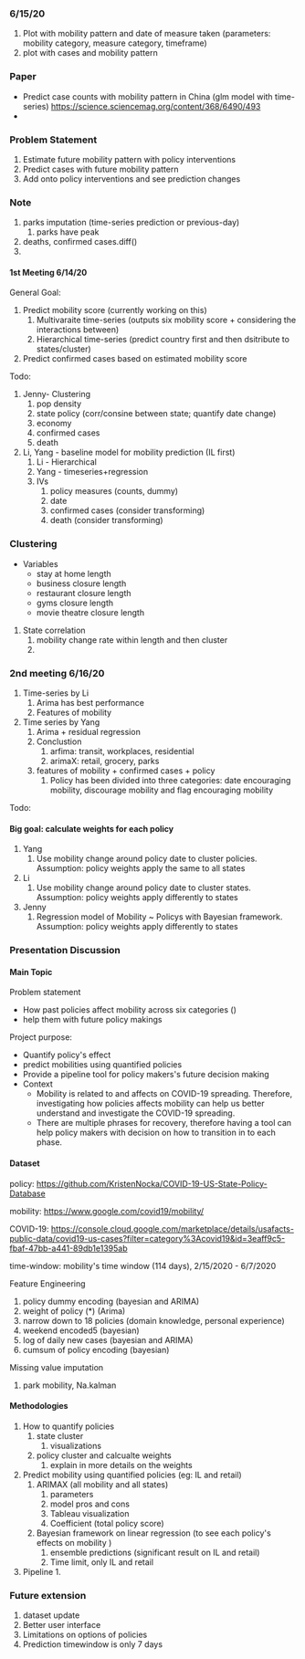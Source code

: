 ### 6/15/20

1. Plot with mobility pattern and date of measure taken (parameters: mobility category, measure category, timeframe)
2. plot with cases and mobility pattern



### Paper

- Predict case counts with mobility pattern in China (glm model with time-series) https://science.sciencemag.org/content/368/6490/493
- 





### Problem Statement

1. Estimate future mobility pattern with policy interventions
2. Predict cases with future mobility pattern 
3. Add onto policy interventions and see prediction changes



### Note

1. parks imputation (time-series prediction or previous-day)
   1. parks have peak
2. deaths, confirmed cases.diff()
3. 





#### 1st Meeting 6/14/20

General Goal:

1. Predict mobility score (currently working on this)
   1. Multivaraite time-series (outputs six mobility score + considering the interactions between)
   2. Hierarchical time-series (predict country first and then dsitribute to states/cluster)
2. Predict confirmed cases based on estimated mobility score

Todo:

1. Jenny- Clustering
   1. pop density
   2. state policy (corr/consine between state; quantify date change)
   3. economy
   4. confirmed cases
   5. death
2. Li, Yang - baseline model for mobility prediction   (IL first)
   1. Li - Hierarchical
   2. Yang - timeseries+regression
   3. IVs
      1. policy measures (counts, dummy)
      2. date
      3. confirmed cases (consider transforming)
      4. death (consider transforming)





### Clustering

- Variables
  - stay at home length
  - business closure length
  - restaurant closure length
  - gyms closure length
  - movie theatre closure length

1. State correlation
   1. mobility change rate within length and then cluster
   2. 





### 2nd meeting 6/16/20

1. Time-series by Li
   1. Arima has best performance
   2. Features of mobility
2. Time series by Yang
   1. Arima + residual regression
   2. Conclustion
      1. arfima: transit, workplaces, residential 
      2. arimaX: retail, grocery, parks
   3. features of mobility + confirmed cases + policy
      1. Policy has been divided into three categories: date encouraging mobility, discourage mobility and flag encouraging mobility

Todo:

#### Big goal: calculate weights for each policy

1. Yang
   1. Use mobility change around policy date to cluster policies. Assumption: policy weights apply the same to all states
2. Li
   1. Use mobility change around policy date to cluster states. Assumption: policy weights apply differently to states
3. Jenny
   1. Regression model of Mobility ~ Policys with Bayesian framework. Assumption: policy weights apply differently to states







### Presentation Discussion

#### Main Topic

Problem statement

- How past policies affect mobility across six categories ()
- help them with future policy makings



Project purpose:

- Quantify policy's effect
- predict mobilities using quantified policies
- Provide a pipeline tool for policy makers's future decision making 
- Context
  - Mobility is related to and affects on COVID-19 spreading. Therefore, investigating how policies affects mobility can help us better understand and investigate the COVID-19 spreading. 
  - There are multiple phrases for recovery, therefore having a tool can help policy makers with decision on how to transition in to each phase. 

#### Dataset

policy: https://github.com/KristenNocka/COVID-19-US-State-Policy-Database

mobility: https://www.google.com/covid19/mobility/

COVID-19: https://console.cloud.google.com/marketplace/details/usafacts-public-data/covid19-us-cases?filter=category%3Acovid19&id=3eaff9c5-fbaf-47bb-a441-89db1e1395ab

time-window: mobility's time window (114 days), 2/15/2020 - 6/7/2020

Feature Engineering

1. policy dummy encoding (bayesian and ARIMA)
2. weight of policy (*) (Arima)
3. narrow down to 18 policies (domain knowledge, personal experience) 
4. weekend encoded5 (bayesian)
5. log of daily new cases (bayesian and ARIMA)
6. cumsum of policy encoding (bayesian)

Missing value imputation

1. park mobility, Na.kalman



#### Methodologies

1. How to quantify policies
   1. state cluster 
      1. visualizations
   2. policy cluster and calcualte weights
      1. explain in more details on the weights
2. Predict mobility using quantified policies  (eg: IL and retail)
   1. ARIMAX (all mobility and all states)
      1. parameters
      2. model pros and cons
      3. Tableau visualization
      4. Coefficient (total policy score)
   2. Bayesian framework on linear regression (to see each policy's effects on mobility )
      1. ensemble predictions (significant result on IL and retail)
      2. Time limit, only IL and retail
3. Pipeline
   1. 



### Future extension

1. dataset update
2. Better user interface
3. Limitations on options of policies
4. Prediction timewindow is only 7 days

